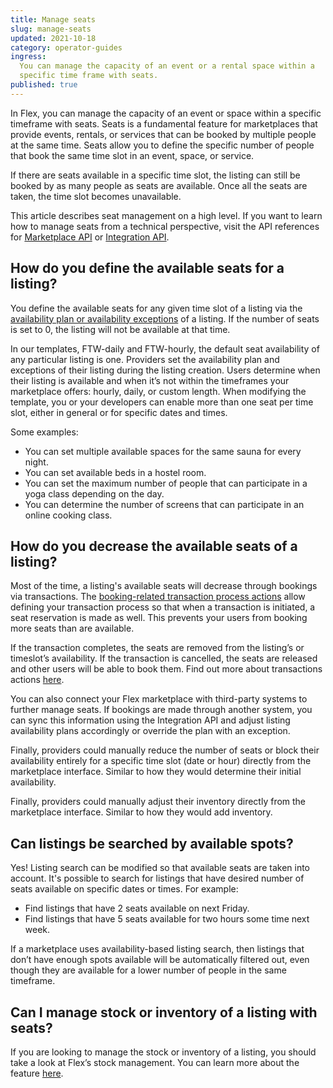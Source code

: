 ```yaml
---
title: Manage seats
slug: manage-seats
updated: 2021-10-18
category: operator-guides
ingress:
  You can manage the capacity of an event or a rental space within a
  specific time frame with seats.
published: true
---
```


In Flex, you can manage the capacity of an event or space within a
specific timeframe with seats. Seats is a fundamental feature for
marketplaces that provide events, rentals, or services that can be
booked by multiple people at the same time. Seats allow you to define
the specific number of people that book the same time slot in an event,
space, or service.

If there are seats available in a specific time slot, the listing can
still be booked by as many people as seats are available. Once all the
seats are taken, the time slot becomes unavailable.

This article describes seat management on a high level. If you want to
learn how to manage seats from a technical perspective, visit the API
references for
[Marketplace API](https://www.sharetribe.com/api-reference/marketplace.html)
or
[Integration API](https://www.sharetribe.com/api-reference/integration.html).

## How do you define the available seats for a listing?

You define the available seats for any given time slot of a listing via
the
[availability plan or availability exceptions](https://www.sharetribe.com/docs/background/concepts/#availability-plan--availability-exception)
of a listing. If the number of seats is set to 0, the listing will not
be available at that time.

In our templates, FTW-daily and FTW-hourly, the default seat
availability of any particular listing is one. Providers set the
availability plan and exceptions of their listing during the listing
creation. Users determine when their listing is available and when it’s
not within the timeframes your marketplace offers: hourly, daily, or
custom length. When modifying the template, you or your developers can
enable more than one seat per time slot, either in general or for
specific dates and times.

Some examples:

- You can set multiple available spaces for the same sauna for every
  night.
- You can set available beds in a hostel room.
- You can set the maximum number of people that can participate in a
  yoga class depending on the day.
- You can determine the number of screens that can participate in an
  online cooking class.

## How do you decrease the available seats of a listing?

Most of the time, a listing's available seats will decrease through
bookings via transactions. The
[booking-related transaction process actions](https://www.sharetribe.com/docs/references/transaction-process-actions/#bookings)
allow defining your transaction process so that when a transaction is
initiated, a seat reservation is made as well. This prevents your users
from booking more seats than are available.

If the transaction completes, the seats are removed from the listing’s
or timeslot’s availability. If the transaction is cancelled, the seats
are released and other users will be able to book them. Find out more
about transactions actions
[here](https://www.sharetribe.com/docs/references/transaction-process-actions/#bookings).

You can also connect your Flex marketplace with third-party systems to
further manage seats. If bookings are made through another system, you
can sync this information using the Integration API and adjust listing
availability plans accordingly or override the plan with an exception.

Finally, providers could manually reduce the number of seats or block
their availability entirely for a specific time slot (date or hour)
directly from the marketplace interface. Similar to how they would
determine their initial availability.

Finally, providers could manually adjust their inventory directly from
the marketplace interface. Similar to how they would add inventory.

## Can listings be searched by available spots?

Yes! Listing search can be modified so that available seats are taken
into account. It's possible to search for listings that have desired
number of seats available on specific dates or times. For example:

- Find listings that have 2 seats available on next Friday.
- Find listings that have 5 seats available for two hours some time next
  week.

If a marketplace uses availability-based listing search, then listings
that don’t have enough spots available will be automatically filtered
out, even though they are available for a lower number of people in the
same timeframe.

## Can I manage stock or inventory of a listing with seats?

If you are looking to manage the stock or inventory of a listing, you
should take a look at Flex’s stock management. You can learn more about
the feature
[here](https://www.sharetribe.com/docs/operator-guides/inventory-management/).
